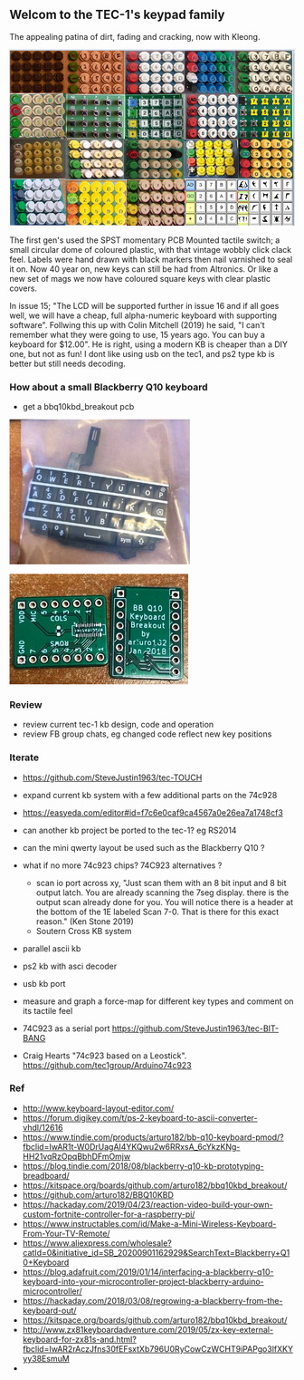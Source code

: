 ## Welcom to the TEC-1's keypad family

The appealing patina of dirt, fading and cracking, now with Kleong. 

![](https://github.com/SteveJustin1963/tec-KB/blob/master/pics/kb-fun2.png) 

The first gen's used the SPST momentary PCB Mounted tactile switch; a small circular dome of coloured plastic, with that vintage wobbly click clack feel. Labels were hand drawn with black markers then nail varnished to seal it on. Now 40 year on, new keys can still be had from Altronics. Or like a new set of mags we now have coloured square keys with clear plastic covers. 

In issue 15; "The LCD will be supported further in issue 16 and if all goes well, we will have a cheap, full alpha-numeric keyboard with supporting software". Follwing this up with Colin Mitchell (2019) he said, "I can't remember what they were going to use, 15 years ago. You can buy a keyboard for $12.00". He is right, using a modern KB is cheaper than a DIY one, but not as fun! I dont like using usb on the tec1, and ps2 type kb is better but still needs decoding.  

### How about a small Blackberry Q10 keyboard 
- get a bbq10kbd_breakout pcb

![](https://github.com/SteveJustin1963/tec-KB/blob/master/pics/120093001_2804585019774865_2639766788032736065_n2.jpg)

![](https://github.com/SteveJustin1963/tec-KB/blob/master/pics/9_11_29a2.png)



### Review
- review current tec-1 kb design, code and operation
- review FB group chats, eg changed code reflect new key positions 

### Iterate
- https://github.com/SteveJustin1963/tec-TOUCH
- expand current kb system with a few additional parts on the 74c928 
- https://easyeda.com/editor#id=f7c6e0caf9ca4567a0e26ea7a1748cf3
- can another kb project be ported to the tec-1? eg RS2014 
- can the mini qwerty layout be used such as the Blackberry Q10 ?
- what if no more 74c923 chips? 74C923 alternatives ? 
  - scan io port across xy, "Just scan them with an 8 bit input and 8 bit output latch. You are already scanning the 7seg display. there is the output scan already done for you. You will notice there is a header at the bottom of the 1E labeled Scan 7-0. That is there for this exact reason." (Ken Stone 2019)
  - Soutern Cross KB system

- parallel ascii kb
- ps2 kb with asci decoder
- usb kb port
- measure and graph a force-map for different key types and comment on its tactile feel
- 74C923 as a serial port https://github.com/SteveJustin1963/tec-BIT-BANG
- Craig Hearts "74c923 based on a Leostick". https://github.com/tec1group/Arduino74c923
 







### Ref
- http://www.keyboard-layout-editor.com/
- https://forum.digikey.com/t/ps-2-keyboard-to-ascii-converter-vhdl/12616
- https://www.tindie.com/products/arturo182/bb-q10-keyboard-pmod/?fbclid=IwAR1t-W0DrUagAI4YKQwu2w6RRxsA_6cYkzKNg-HH21vqRzOpqBbhDFmOmjw
- https://blog.tindie.com/2018/08/blackberry-q10-kb-prototyping-breadboard/
- https://kitspace.org/boards/github.com/arturo182/bbq10kbd_breakout/
- https://github.com/arturo182/BBQ10KBD
- https://hackaday.com/2019/04/23/reaction-video-build-your-own-custom-fortnite-controller-for-a-raspberry-pi/
- https://www.instructables.com/id/Make-a-Mini-Wireless-Keyboard-From-Your-TV-Remote/
- https://www.aliexpress.com/wholesale?catId=0&initiative_id=SB_20200901162929&SearchText=Blackberry+Q10+Keyboard
- https://blog.adafruit.com/2019/01/14/interfacing-a-blackberry-q10-keyboard-into-your-microcontroller-project-blackberry-arduino-microcontroller/
- https://hackaday.com/2018/03/08/regrowing-a-blackberry-from-the-keyboard-out/
- https://kitspace.org/boards/github.com/arturo182/bbq10kbd_breakout/
- http://www.zx81keyboardadventure.com/2019/05/zx-key-external-keyboard-for-zx81s-and.html?fbclid=IwAR2rAczJfns30fEFsxtXb796U0RyCowCzWCHT9iPAPgo3lfXKYyy38EsmuM
- 








